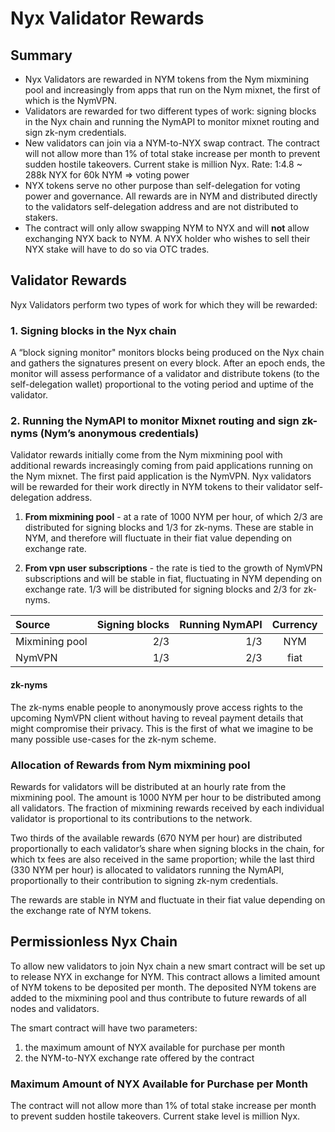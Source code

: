 # Nyx Validator Rewards

## Summary

* Nyx Validators are rewarded in NYM tokens from the Nym mixmining pool and increasingly from apps that run on the Nym mixnet, the first of which is the NymVPN.
* Validators are rewarded for two different types of work: signing blocks in the Nyx chain and running the NymAPI to monitor mixnet routing and sign zk-nym credentials.
* New validators can join via a NYM-to-NYX swap contract. The contract will not allow more than 1% of total stake increase per month to prevent sudden hostile takeovers. Current stake is <!-- cmdrun ../scripts/nyx-total-stake.sh --> million Nyx. Rate: 1:4.8 ~ 288k NYX for 60k NYM => <!-- cmdrun ../scripts/nyx-percent-stake.sh --> voting power
* NYX tokens serve no other purpose than self-delegation for voting power and governance. All rewards are in NYM and distributed directly to the validators self-delegation address and are not distributed to stakers.
* The contract will only allow swapping NYM to NYX and will **not** allow exchanging NYX back to NYM. A NYX holder who wishes to sell their NYX stake will have to do so via OTC trades.

## Validator Rewards

Nyx Validators perform two types of work for which they will be rewarded:

### 1. Signing blocks in the Nyx chain

A “block signing monitor" monitors blocks being produced on the Nyx chain and gathers the signatures present on every block. After an epoch ends, the monitor will assess performance of a validator and distribute tokens (to the self-delegation wallet) proportional to the voting period and uptime of the validator.

### 2. Running the NymAPI to monitor Mixnet routing and sign zk-nyms (Nym’s anonymous credentials)

Validator rewards initially come from the Nym mixmining pool with additional rewards increasingly coming from paid applications running on the Nym mixnet. The first paid application is the NymVPN. Nyx validators will be rewarded for their work directly in NYM tokens to their validator self-delegation address.

1. **From mixmining pool** - at a rate of 1000 NYM per hour, of which 2/3 are distributed for signing blocks and 1/3 for zk-nyms. These are stable in NYM, and therefore will fluctuate in their fiat value depending on exchange rate.

2. **From vpn user subscriptions** - the rate is tied to the growth of NymVPN subscriptions and will be stable in fiat, fluctuating in NYM depending on exchange rate. 1/3 will be distributed for signing blocks and 2/3 for zk-nyms. 

| Source         | Signing blocks | Running NymAPI | Currency |
| :--            | --:           | --:    | :---:    |
| Mixmining pool | 2/3           | 1/3    | NYM      |
| NymVPN         | 1/3           | 2/3    | fiat     |

#### zk-nyms

The zk-nyms enable people to anonymously prove access rights to the upcoming NymVPN client without having to reveal payment details that might compromise their privacy. This is the first of what we imagine to be many possible use-cases for the zk-nym scheme.

### Allocation of Rewards from Nym mixmining pool

Rewards for validators will be distributed at an hourly rate from the mixmining pool. The amount is 1000 NYM per hour to be distributed among all validators. The fraction of mixmining rewards received by each individual validator is proportional to its contributions to the network.

Two thirds of the available rewards (670 NYM per hour) are distributed proportionally to each validator’s share when signing blocks in the chain, for which tx fees are also received in the same proportion; while the last third (330 NYM per hour) is allocated to validators running the NymAPI, proportionally to their contribution to signing zk-nym credentials.

The rewards are stable in NYM and fluctuate in their fiat value depending on the exchange rate of NYM tokens.

## Permissionless Nyx Chain

To allow new validators to join Nyx chain a new smart contract will be set up to release NYX in exchange for NYM. This contract allows a limited amount of NYM tokens to be deposited per month. The deposited NYM tokens are added to the mixmining pool and thus contribute to future rewards of all nodes and validators.

The smart contract will have two parameters:

1. the maximum amount of NYX available for purchase per month
2. the NYM-to-NYX exchange rate offered by the contract

### Maximum Amount of NYX Available for Purchase per Month

The contract will not allow more than 1% of total stake increase per month to prevent sudden hostile takeovers. Current stake level is <!-- cmdrun ../scripts/nyx-total-stake.sh --> million Nyx.
